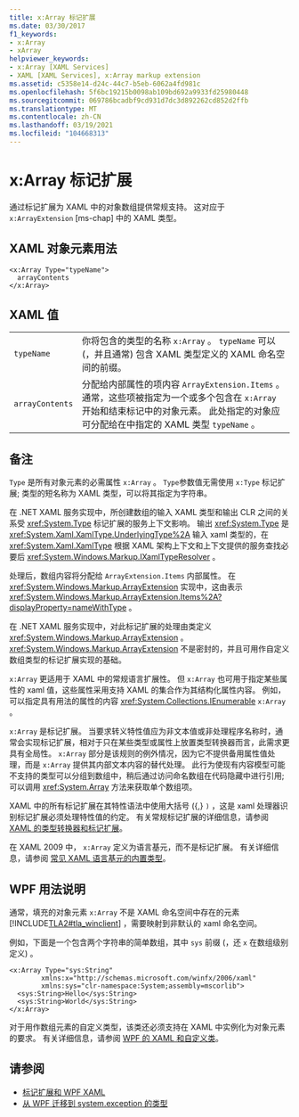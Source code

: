 ```yaml
---
title: x:Array 标记扩展
ms.date: 03/30/2017
f1_keywords:
- x:Array
- xArray
helpviewer_keywords:
- x:Array [XAML Services]
- XAML [XAML Services], x:Array markup extension
ms.assetid: c5358e14-d24c-44c7-b5eb-6062a4fd981c
ms.openlocfilehash: 5f6bc19215b0098ab109bd692a9933fd25980448
ms.sourcegitcommit: 069786bcadbf9cd931d7dc3d892262cd852d2ffb
ms.translationtype: MT
ms.contentlocale: zh-CN
ms.lasthandoff: 03/19/2021
ms.locfileid: "104668313"
---
```

# <a name="xarray-markup-extension"></a>x:Array 标记扩展

通过标记扩展为 XAML 中的对象数组提供常规支持。 这对应于 `x:ArrayExtension` [ms-chap] 中的 XAML 类型。

## <a name="xaml-object-element-usage"></a>XAML 对象元素用法

```xaml
<x:Array Type="typeName">
  arrayContents
</x:Array>
```

## <a name="xaml-values"></a>XAML 值

|||
|-|-|
|`typeName`|你将包含的类型的名称 `x:Array` 。 `typeName` 可以 (，并且通常) 包含 XAML 类型定义的 XAML 命名空间的前缀。|
|`arrayContents`|分配给内部属性的项内容 `ArrayExtension.Items` 。 通常，这些项被指定为一个或多个包含在 `x:Array` 开始和结束标记中的对象元素。 此处指定的对象应可分配给在中指定的 XAML 类型 `typeName` 。|

## <a name="remarks"></a>备注

`Type` 是所有对象元素的必需属性 `x:Array` 。 `Type`参数值无需使用 `x:Type` 标记扩展; 类型的短名称为 XAML 类型，可以将其指定为字符串。

在 .NET XAML 服务实现中，所创建数组的输入 XAML 类型和输出 CLR 之间的关系受 <xref:System.Type> 标记扩展的服务上下文影响。 输出 <xref:System.Type> 是 <xref:System.Xaml.XamlType.UnderlyingType%2A> 输入 xaml 类型的，在 <xref:System.Xaml.XamlType> 根据 XAML 架构上下文和上下文提供的服务查找必要后 <xref:System.Windows.Markup.IXamlTypeResolver> 。

处理后，数组内容将分配给 `ArrayExtension.Items` 内部属性。 在 <xref:System.Windows.Markup.ArrayExtension> 实现中，这由表示 <xref:System.Windows.Markup.ArrayExtension.Items%2A?displayProperty=nameWithType> 。

在 .NET XAML 服务实现中，对此标记扩展的处理由类定义 <xref:System.Windows.Markup.ArrayExtension> 。 <xref:System.Windows.Markup.ArrayExtension> 不是密封的，并且可用作自定义数组类型的标记扩展实现的基础。

`x:Array` 更适用于 XAML 中的常规语言扩展性。 但 `x:Array` 也可用于指定某些属性的 xaml 值，这些属性采用支持 XAML 的集合作为其结构化属性内容。 例如，可以指定具有用法的属性的内容 <xref:System.Collections.IEnumerable> `x:Array` 。

`x:Array` 是标记扩展。 当要求转义特性值应为非文本值或非处理程序名称时，通常会实现标记扩展，相对于只在某些类型或属性上放置类型转换器而言，此需求更具有全局性。 `x:Array` 部分是该规则的例外情况，因为它不提供备用属性值处理，而是 `x:Array` 提供其内部文本内容的替代处理。 此行为使现有内容模型可能不支持的类型可以分组到数组中，稍后通过访问命名数组在代码隐藏中进行引用;可以调用 <xref:System.Array> 方法来获取单个数组项。

XAML 中的所有标记扩展在其特性语法中使用大括号 ({,} `)` ，这是 xaml 处理器识别标记扩展必须处理特性值的约定。 有关常规标记扩展的详细信息，请参阅 [XAML 的类型转换器和标记扩展](type-converters-and-markup-extensions.md)。

在 XAML 2009 中， `x:Array` 定义为语言基元，而不是标记扩展。 有关详细信息，请参阅 [常见 XAML 语言基元的内置类型](types-for-primitives.md)。

## <a name="wpf-usage-notes"></a>WPF 用法说明

通常，填充的对象元素 `x:Array` 不是 XAML 命名空间中存在的元素 [!INCLUDE[TLA2#tla_winclient](../includes/tla2sharptla-winclient-md.md)] ，需要映射到非默认的 xaml 命名空间。

例如，下面是一个包含两个字符串的简单数组，其中 `sys` 前缀 (，还 `x` 在数组级别定义) 。

```xaml
<x:Array Type="sys:String"
        xmlns:x="http://schemas.microsoft.com/winfx/2006/xaml"
        xmlns:sys="clr-namespace:System;assembly=mscorlib">
  <sys:String>Hello</sys:String>
  <sys:String>World</sys:String>
</x:Array>
```

对于用作数组元素的自定义类型，该类还必须支持在 XAML 中实例化为对象元素的要求。 有关详细信息，请参阅 [WPF 的 XAML 和自定义类](../framework/wpf/advanced/xaml-and-custom-classes-for-wpf.md)。

## <a name="see-also"></a>请参阅

- [标记扩展和 WPF XAML](../framework/wpf/advanced/markup-extensions-and-wpf-xaml.md)
- [从 WPF 迁移到 system.exception 的类型](../framework/wpf/advanced/types-migrated-from-wpf-to-system.md)

